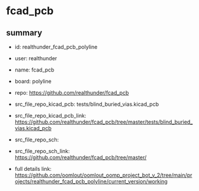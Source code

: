 # fcad_pcb
 
## summary 
* id: realthunder_fcad_pcb_polyline
* user: realthunder
* name: fcad_pcb
* board: polyline
* repo: https://github.com/realthunder/fcad_pcb
* src_file_repo_kicad_pcb: tests/blind_buried_vias.kicad_pcb
* src_file_repo_kicad_pcb_link: https://github.com/realthunder/fcad_pcb/tree/master/tests/blind_buried_vias.kicad_pcb


* src_file_repo_sch: 
* src_file_repo_sch_link: https://github.com/realthunder/fcad_pcb/tree/master/
* full details link: https://github.com/oomlout/oomlout_oomp_project_bot_v_2/tree/main/projects/realthunder_fcad_pcb_polyline/current_version/working  







